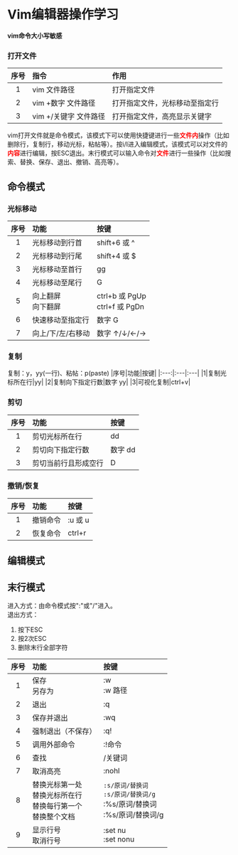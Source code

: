 # Vim编辑器操作学习
**vim命令大小写敏感**
### 打开文件
|序号|指令|作用|
|:---:|:---|:---|
|1|vim 文件路径|打开指定文件|
|2|vim +数字 文件路径|打开指定文件，光标移动至指定行|
|3|vim +/关键字 文件路径|打开指定文件，高亮显示关键字|
vim打开文件就是命令模式，该模式下可以使用快捷键进行一些<label style="color:red">**文件内**</label>操作（比如删除行，复制行，移动光标，粘帖等）。按i/I进入编辑模式，该模式可以对文件的<label style="color:red">**内容**</label>进行编辑，按ESC退出。末行模式可以输入命令对<label style="color:red">**文件**</label>进行一些操作（比如搜索、替换、保存、退出、撤销、高亮等）。
## 命令模式
### 光标移动
|序号|功能|按键|
|:---:|:---|:---|
|1| 光标移动到行首| shift+6 或 ^|
|2|光标移动到行尾| shift+4 或 $|
|3|光标移动至首行| gg|
|4|光标移动至尾行| G|
|5| 向上翻屏<br>向下翻屏| ctrl+b 或 PgUp<br> ctrl+f 或 PgDn|
|6|快速移动至指定行|数字 G|
|7|向上/下/左/右移动|数字 ↑/↓/←/→|

### 复制
复制：y，yy(一行)、粘帖：p(paste)
|序号|功能|按键|
|:---:|:---|:---|
|1|复制光标所在行|yy|
|2|复制向下指定行数|数字 yy|
|3|可视化复制|ctrl+v|

### 剪切
|序号|功能|按键|
|:---:|:---|:---|
|1|剪切光标所在行|dd|
|2|剪切向下指定行数|数字 dd|
|3|剪切当前行且形成空行|D|

### 撤销/恢复
|序号|功能|按键|
|:---:|:---|:---|
|1|撤销命令|:u 或 u|
|2|恢复命令|ctrl+r|

## 编辑模式

## 末行模式
进入方式：由命令模式按":"或"/"进入。  
退出方式：
1. 按下ESC
2. 按2次ESC
3. 删除末行全部字符

|序号|功能|按键|
|:---:|:---|:---|
|1|保存<br>另存为|:w<br>:w 路径|
|2|退出|:q|
|3|保存并退出|:wq|
|4|强制退出（不保存）|:q!|
|5|调用外部命令|:!命令|
|6|查找|/关键词|
|7|取消高亮|:nohl|
|8|替换光标第一处<br>替换光标所在行<br>替换每行第一个<br>替换整个文档|`:s/原词/替换词`<br>`:s/原词/替换词/g`<br>:%s/原词/替换词<br>:%s/原词/替换词/g|
|9|显示行号<br>取消行号|:set nu<br>:set nonu|